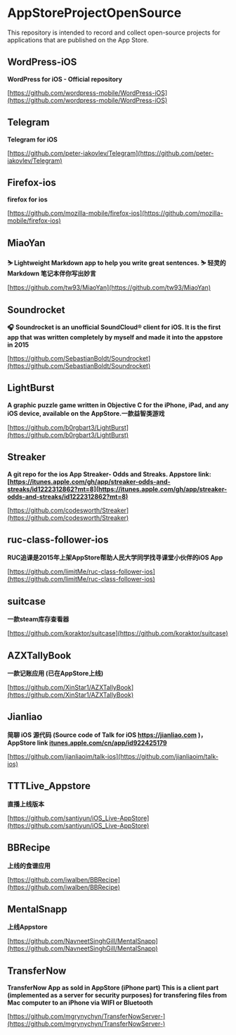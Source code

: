 # AppStoreProjectOpenSource
This repository is intended to record and collect open-source projects for applications that are published on the App Store.

## WordPress-iOS
**WordPress for iOS - Official repository**  

[https://github.com/wordpress-mobile/WordPress-iOS](https://github.com/wordpress-mobile/WordPress-iOS)

## Telegram
**Telegram for iOS**  

[https://github.com/peter-iakovlev/Telegram](https://github.com/peter-iakovlev/Telegram)

## Firefox-ios
**firefox for ios**  

[https://github.com/mozilla-mobile/firefox-ios](https://github.com/mozilla-mobile/firefox-ios)

## MiaoYan 
**⛷ Lightweight Markdown app to help you write great sentences. ⛷ 轻灵的 Markdown 笔记本伴你写出妙言**  

[https://github.com/tw93/MiaoYan](https://github.com/tw93/MiaoYan)  

## Soundrocket
**🎧 Soundrocket is an unofficial SoundCloud® client for iOS. It is the first app that was written completely by myself and made it into the appstore in 2015** 

[https://github.com/SebastianBoldt/Soundrocket](https://github.com/SebastianBoldt/Soundrocket)

## LightBurst
**A graphic puzzle game written in Objective C for the iPhone, iPad, and any iOS device, available on the AppStore.一款益智类游戏**  

[https://github.com/b0rgbart3/LightBurst](https://github.com/b0rgbart3/LightBurst)

## Streaker
**A git repo for the ios App Streaker- Odds and Streaks. Appstore link: [https://itunes.apple.com/gh/app/streaker-odds-and-streaks/id1222312862?mt=8](https://itunes.apple.com/gh/app/streaker-odds-and-streaks/id1222312862?mt=8)** 

[https://github.com/codesworth/Streaker](https://github.com/codesworth/Streaker)

## ruc-class-follower-ios 
**RUC追课是2015年上架AppStore帮助人民大学同学找寻课堂小伙伴的iOS App**
 
[https://github.com/limitMe/ruc-class-follower-ios](https://github.com/limitMe/ruc-class-follower-ios) 

## suitcase
**一款steam库存查看器**

[https://github.com/koraktor/suitcase](https://github.com/koraktor/suitcase)

## AZXTallyBook
**一款记账应用 (已在AppStore上线)**

[https://github.com/XinStar1/AZXTallyBook](https://github.com/XinStar1/AZXTallyBook) 

## Jianliao
**简聊 iOS 源代码 (Source code of Talk for iOS https://jianliao.com )， AppStore link [itunes.apple.com/cn/app/id922425179](itunes.apple.com/cn/app/id922425179)**   

[https://github.com/jianliaoim/talk-ios](https://github.com/jianliaoim/talk-ios)

## TTTLive_Appstore
**直播上线版本**  

[https://github.com/santiyun/iOS_Live-AppStore](https://github.com/santiyun/iOS_Live-AppStore)

## BBRecipe
**上线的食谱应用**  

[https://github.com/iwalben/BBRecipe](https://github.com/iwalben/BBRecipe)  


## MentalSnapp
**上线Appstore** 
  
[https://github.com/NavneetSinghGill/MentalSnapp](https://github.com/NavneetSinghGill/MentalSnapp)

## TransferNow
**TransferNow App as sold in AppStore (iPhone part)
This is a client part (implemented as a server for security purposes) for transfering files from Mac computer to an iPhone via WIFI or Bluetooth**

[https://github.com/mgrynychyn/TransferNowServer-](https://github.com/mgrynychyn/TransferNowServer-)



















